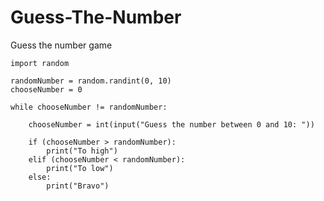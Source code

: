 # Guess-The-Number
Guess the number game

    import random

    randomNumber = random.randint(0, 10)
    chooseNumber = 0

    while chooseNumber != randomNumber:

        chooseNumber = int(input("Guess the number between 0 and 10: "))

        if (chooseNumber > randomNumber):
            print("To high")
        elif (chooseNumber < randomNumber):
            print("To low")
        else:
            print("Bravo")
